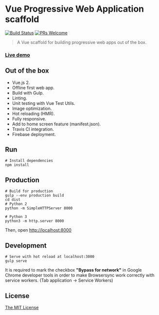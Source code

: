 # Vue Progressive Web Application scaffold

[![Build Status](https://travis-ci.org/francarmona/vue-pwa-es6-gulp-scaffold.svg?branch=master)](https://travis-ci.org/francarmona/vue-pwa-es6-gulp-scaffold)
[![PRs Welcome](https://img.shields.io/badge/PRs-welcome-brightgreen.svg?style=flat-square)](http://makeapullrequest.com)

> A Vue scaffold for building progressive web apps out of the box.

### [Live demo](https://pwa-es6-gulp-scaffold.firebaseapp.com)

## Out of the box

* Vue.js 2.
* Offline first web app.
* Build with Gulp.
* Linting.
* Unit testing with Vue Test Utils.
* Image optimization.
* Hot reloading (HMR).
* Fully responsive.
* Add to home screen feature (manifest.json).
* Travis CI integration.
* Firebase deployment.

## Run
```shell
# Install dependencies
npm install
```
## Production
```shell
# Build for production
gulp --env production build
cd dist
# Python 2
python -m SimpleHTTPServer 8000

# Python 3
python3 -m http.server 8000
```
Then, open [http://localhost:8000](http://localhost:8000/)

## Development
```shell
# Serve with hot reload at localhost:3000
gulp serve
```
It is required to mark the checkbox **"Bypass for network"** in Google Chrome developer tools in order to make Browsersync work correctly with service workers. (Tab application -> Service Workers)

## License

[The MIT License](http://opensource.org/licenses/MIT)
